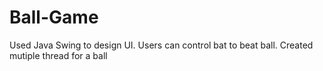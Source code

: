 # Ball-Game
Used Java Swing to design UI.  Users can control bat to beat ball.  Created mutiple thread for a ball
